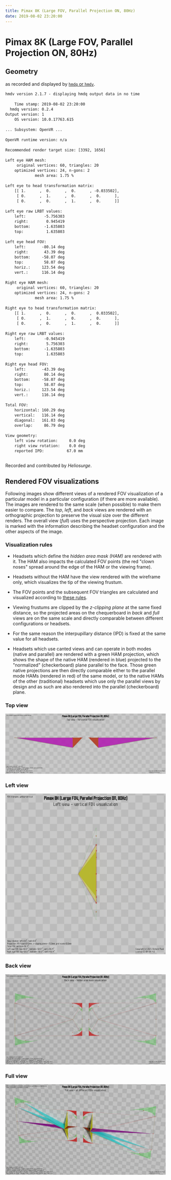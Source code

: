 ```yaml
---
title: Pimax 8K (Large FOV, Parallel Projection ON, 80Hz)
date: 2019-08-02 23:20:00
---
```

# Pimax 8K (Large FOV, Parallel Projection ON, 80Hz)

## Geometry

as recorded and displayed by [`hmdq` or `hmdv`](https://github.com/risa2000/hmdq).
```
hmdv version 2.1.7 - displaying hmdq output data in no time

    Time stamp: 2019-08-02 23:20:00
  hmdq version: 0.2.4
Output version: 1
    OS version: 10.0.17763.615

... Subsystem: OpenVR ...

OpenVR runtime version: n/a

Recommended render target size: [3392, 1656]

Left eye HAM mesh:
     original vertices: 60, triangles: 20
    optimized vertices: 24, n-gons: 2
             mesh area: 1.75 %

Left eye to head transformation matrix:
    [[ 1.      ,  0.      ,  0.      , -0.033502],
     [ 0.      ,  1.      ,  0.      ,  0.      ],
     [ 0.      ,  0.      ,  1.      ,  0.      ]]

Left eye raw LRBT values:
    left:        -5.756303
    right:        0.945419
    bottom:      -1.635803
    top:          1.635803

Left eye head FOV:
    left:       -80.14 deg
    right:       43.39 deg
    bottom:     -58.07 deg
    top:         58.07 deg
    horiz.:     123.54 deg
    vert.:      116.14 deg

Right eye HAM mesh:
     original vertices: 60, triangles: 20
    optimized vertices: 24, n-gons: 2
             mesh area: 1.75 %

Right eye to head transformation matrix:
    [[ 1.      ,  0.      ,  0.      ,  0.033502],
     [ 0.      ,  1.      ,  0.      ,  0.      ],
     [ 0.      ,  0.      ,  1.      ,  0.      ]]

Right eye raw LRBT values:
    left:        -0.945419
    right:        5.756303
    bottom:      -1.635803
    top:          1.635803

Right eye head FOV:
    left:       -43.39 deg
    right:       80.14 deg
    bottom:     -58.07 deg
    top:         58.07 deg
    horiz.:     123.54 deg
    vert.:      116.14 deg

Total FOV:
    horizontal: 160.29 deg
    vertical:   116.14 deg
    diagonal:   161.03 deg
    overlap:     86.79 deg

View geometry:
    left view rotation:     0.0 deg
    right view rotation:    0.0 deg
    reported IPD:          67.0 mm


```
Recorded and contributed by _Heliosurge_.

## Rendered FOV visualizations

Following images show different views of a rendered FOV visualization of a
particular model in a particular configuration (if there are more available).
The images are rendered to the same scale (when possible) to make them easier
to compare. The _top_, _left_, and _back_ views are rendered with an
orthographic projection to preserve the visual size over the different renders.
The overall view (_full_) uses the perspective projection. Each image is marked
with the information describing the headset configuration and the other aspects
of the image.

### Visualization rules

* Headsets which define the _hidden area mask (HAM)_ are rendered with it. The
  HAM also impacts the calculated FOV points (the red "clown noses" spread
  around the edge of the HAM or the viewing frame).

* Headsets without the HAM have the view rendered with the wireframe only, which
  visualizes the tip of the viewing frustum.

* The FOV points and the subsequent FOV triangles are calculated and visualized
  according to [these
  rules](https://risa2000.github.io/vrdocs/docs/hmd_fov_calculation).

* Viewing frustums are clipped by the _z-clipping plane_ at the same fixed
  distance, so the projected areas on the chequerboard in _back_ and _full_
  views are on the same scale and directly comparable between different
  configurations or headsets.

* For the same reason the interpupillary distance (IPD) is fixed at the same
  value for all headsets.

* Headsets which use canted views and can operate in both modes (native and
  parallel) are rendered with a green HAM projection, which shows the shape of
  the native HAM (rendered in blue) projected to the "normalized"
  (checkerboard) plane parallel to the face. Those green native projections are
  then directly comparable either to the parallel mode HAMs (rendered in red)
  of the same model, or to the native HAMs of the other (traditional) headsets
  which use only the parallel views by design and as such are also rendered
  into the parallel (checkerboard) plane.

### Top view
[![Pimax 8K (Large FOV, Parallel Projection ON, 80Hz) - top view](../images/Pimax8K_Large_PP_R80_top.dmx.png)](../images/Pimax8K_Large_PP_R80_top.dmx.png)

### Left view
[![Pimax 8K (Large FOV, Parallel Projection ON, 80Hz) - left view](../images/Pimax8K_Large_PP_R80_left.dmx.png)](../images/Pimax8K_Large_PP_R80_left.dmx.png)

### Back view
[![Pimax 8K (Large FOV, Parallel Projection ON, 80Hz) - back view](../images/Pimax8K_Large_PP_R80_back.dmx.png)](../images/Pimax8K_Large_PP_R80_back.dmx.png)

### Full view
[![Pimax 8K (Large FOV, Parallel Projection ON, 80Hz) - full view](../images/Pimax8K_Large_PP_R80_over.dmx.png)](../images/Pimax8K_Large_PP_R80_over.dmx.png)

